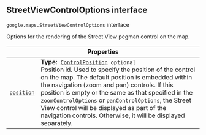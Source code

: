 
<devsite-heading text=" StreetViewControlOptions interface" for="StreetViewControlOptions" level="h2" link="" toc="" back-to-top=""><h2 id="StreetViewControlOptions" is-upgraded="">StreetViewControlOptions interface</h2></devsite-heading>
<p>
<code translate="no" dir="ltr"><span itemprop="path">google.maps</span>.<span itemprop="name">StreetViewControlOptions</span></code>
interface
</p>
<p>Options for the rendering of the Street View pegman control on the map.</p>
<div class="devsite-table-wrapper"><table class="properties responsive" summary="interface StreetViewControlOptions - Properties">
<thead>
<tr><th colspan="2">Properties</th>
</tr></thead>
<tbody>
<tr id="StreetViewControlOptions.position">
<td itemprop="property"><code translate="no" dir="ltr"><a class="secret-link" href="#StreetViewControlOptions.position"><span>position</span></a></code></td>
<td><div><strong>Type:</strong>&nbsp; <code translate="no" dir="ltr"><a href="ControlPosition.md">ControlPosition</a> <span class="optional-type-annotation">optional</span></code></div>
<div class="desc">Position id. Used to specify the position of the control on the map. The default position is embedded within the navigation (zoom and pan) controls. If this position is empty or the same as that specified in the <code translate="no" dir="ltr">zoomControlOptions</code> or <code translate="no" dir="ltr">panControlOptions</code>, the Street View control will be displayed as part of the navigation controls. Otherwise, it will be displayed separately.</div></td>
</tr>
</tbody>
</table></div>
